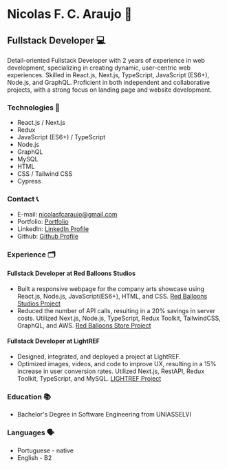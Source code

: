 # Nicolas F. C. Araujo 🙂

## Fullstack Developer 💻

Detail-oriented Fullstack Developer with 2 years of experience in web development, specializing in creating dynamic, user-centric web experiences. Skilled in React.js, Next.js, TypeScript, JavaScript (ES6+), Node.js, and GraphQL. Proficient in both independent and collaborative projects, with a strong focus on landing page and website development.

### Technologies 🔭

- React.js / Next.js
- Redux
- JavaScript (ES6+) / TypeScript
- Node.js
- GraphQL
- MySQL
- HTML
- CSS / Tailwind CSS
- Cypress

### Contact 📞

- E-mail: nicolasfcaraujo@gmail.com
- Portfolio: [Portfolio](https://portfolio-nicolasfcaraujo-gmailcom.vercel.app)
- LinkedIn: [LinkedIn Profile](https://linkedin.com/in/nicolas-fc-araujo)
- Github: [Github Profile](https://github.com/NicolasfcAraujo)

### Experience 🗂️

#### Fullstack Developer at Red Balloons Studios

- Built a responsive webpage for the company arts showcase using React.js, Node.js, JavaScript(ES6+), HTML, and CSS. [Red Balloons Studios Project](link-to-project)
- Reduced the number of API calls, resulting in a 20% savings in server costs. Utilized Next.js, Node.js, TypeScript, Redux Toolkit, TailwindCSS, GraphQL, and AWS. [Red Balloons Store Project](link-to-project)

#### Fullstack Developer at LightREF

- Designed, integrated, and deployed a project at LightREF.
- Optimized images, videos, and code to improve UX, resulting in a 15% increase in user conversion rates. Utilized Next.js, RestAPI, Redux Toolkit, TypeScript, and MySQL. [LIGHTREF Project](link-to-project)

### Education 📚

- Bachelor's Degree in Software Engineering from UNIASSELVI

### Languages 🗣️

- Portuguese - native
- English - B2
